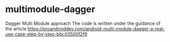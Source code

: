 # multimodule-dagger
Dagger Multi Module approach
The code is written under the guidance of the article https://proandroiddev.com/android-multi-module-dagger-a-real-use-case-step-by-step-bbc03500f2f9
